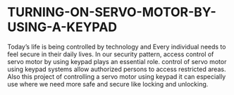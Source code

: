 # TURNING-ON-SERVO-MOTOR-BY-USING-A-KEYPAD
Today’s life is being controlled by technology and Every individual needs to feel secure in their daily lives. In our security pattern, access control of servo motor by using keypad plays an essential role. control of servo motor using keypad systems allow authorized persons to access restricted areas. Also this project of controlling a servo motor using keypad it can especially use where we need more safe and secure like locking and unlocking.
